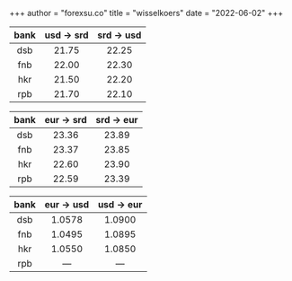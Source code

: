 +++
author = "forexsu.co"
title = "wisselkoers"
date = "2022-06-02"
+++

bank|usd → srd|srd → usd
:-----:|:-----:|:-----:
dsb  |21.75|22.25
fnb  |22.00|22.30
hkr  |21.50|22.20
rpb  |21.70|22.10

bank|eur → srd|srd → eur
:-----:|:-----:|:-----:
dsb  |23.36|23.89
fnb  |23.37|23.85
hkr  |22.60|23.90
rpb  |22.59|23.39

bank|eur → usd|usd → eur
:-----:|:-----:|:-----:
dsb  |1.0578|1.0900
fnb  |1.0495|1.0895
hkr  |1.0550|1.0850
rpb  |—|—
